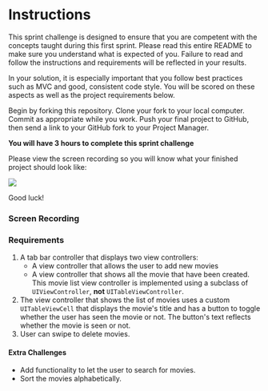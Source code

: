 # Instructions

This sprint challenge is designed to ensure that you are competent with the concepts taught during this first sprint. Please read this entire README to make sure you understand what is expected of you. Failure to read and follow the instructions and requirements will be reflected in your results.

In your solution, it is especially important that you follow best practices such as MVC and good, consistent code style. You will be scored on these aspects as well as the project requirements below.

Begin by forking this repository. Clone your fork to your local computer. Commit as appropriate while you work. Push your final project to GitHub, then send a link to your GitHub fork to your Project Manager.

**You will have 3 hours to complete this sprint challenge**

Please view the screen recording so you will know what your finished project should look like:

![](https://user-images.githubusercontent.com/16965587/43304324-e4699a52-9130-11e8-90ae-48616fa9e7bf.gif)


Good luck!

### Screen Recording

### Requirements

1. A tab bar controller that displays two view controllers:
	- A view controller that allows the user to add new movies
	- A view controller that shows all the movie that have been created. This movie list view controller is implemented using a subclass of `UIViewController`, **not** `UITableViewController`.
2. The view controller that shows the list of movies uses a custom `UITableViewCell` that displays the movie's title and has a button to toggle whether the user has seen the movie or not. The button's text reflects whether the movie is seen or not.
3. User can swipe to delete movies.

#### Extra Challenges

- Add functionality to let the user to search for movies.
- Sort the movies alphabetically.
